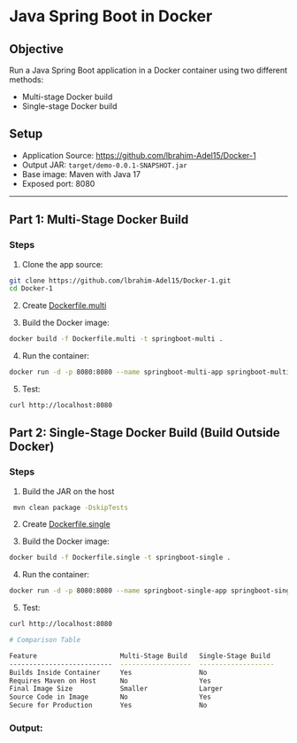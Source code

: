 # Java Spring Boot in Docker

## Objective
Run a Java Spring Boot application in a Docker container using two different methods:
- Multi-stage Docker build
- Single-stage Docker build

## Setup
- Application Source: https://github.com/lbrahim-Adel15/Docker-1
- Output JAR: `target/demo-0.0.1-SNAPSHOT.jar`
- Base image: Maven with Java 17
- Exposed port: 8080

---

## Part 1: Multi-Stage Docker Build

### Steps

1. Clone the app source:
```bash
git clone https://github.com/lbrahim-Adel15/Docker-1.git
cd Docker-1
```

2. Create [Dockerfile.multi](Dockerfile.multi) 

3. Build the Docker image:
```bash
docker build -f Dockerfile.multi -t springboot-multi .
```
4. Run the container:
```bash
docker run -d -p 8080:8080 --name springboot-multi-app springboot-multi
```
5. Test:
```bash
curl http://localhost:8080
```
## Part 2: Single-Stage Docker Build (Build Outside Docker)

### Steps
1. Build the JAR on the host
```bash
 mvn clean package -DskipTests
```
2. Create [Dockerfile.single](Dockerfile.single)
   
3. Build the Docker image:
```bash
docker build -f Dockerfile.single -t springboot-single .
```
4. Run the container:
 ```bash
docker run -d -p 8080:8080 --name springboot-single-app springboot-single
```
5. Test:
```bash
curl http://localhost:8080
```
```bash
# Comparison Table

Feature                     Multi-Stage Build   Single-Stage Build
--------------------------  ------------------  -------------------
Builds Inside Container     Yes                 No
Requires Maven on Host      No                  Yes
Final Image Size            Smaller             Larger
Source Code in Image        No                  Yes
Secure for Production       Yes                 No
```
### Output:



